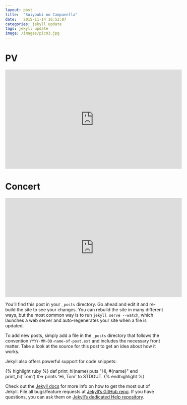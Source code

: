```yaml
---
layout: post
title:  "Suiyoubi no Campanella"
date:   2015-11-14 16:52:07
categories: jekyll update
tags: jekyll update
image: /images/pic03.jpg
---
```


# PV 
<iframe width="560" height="315" src="https://www.youtube.com/embed/A1oxh8Z-2ko" frameborder="0" allowfullscreen></iframe>

# Concert
<iframe width="560" height="315" src="https://www.youtube.com/embed/6dV8-F3Asn0" frameborder="0" allowfullscreen></iframe>

You’ll find this post in your `_posts` directory. Go ahead and edit it and re-build the site to see your changes. You can rebuild the site in many different ways, but the most common way is to run `jekyll serve --watch`, which launches a web server and auto-regenerates your site when a file is updated.

To add new posts, simply add a file in the `_posts` directory that follows the convention `YYYY-MM-DD-name-of-post.ext` and includes the necessary front matter. Take a look at the source for this post to get an idea about how it works.

Jekyll also offers powerful support for code snippets:

{% highlight ruby %}
def print_hi(name)
  puts "Hi, #{name}"
end
print_hi('Tom')
#=> prints 'Hi, Tom' to STDOUT.
{% endhighlight %}

Check out the [Jekyll docs][jekyll] for more info on how to get the most out of Jekyll. File all bugs/feature requests at [Jekyll’s GitHub repo][jekyll-gh]. If you have questions, you can ask them on [Jekyll’s dedicated Help repository][jekyll-help].

[jekyll]:      http://jekyllrb.com
[jekyll-gh]:   https://github.com/jekyll/jekyll
[jekyll-help]: https://github.com/jekyll/jekyll-help

